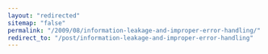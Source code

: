 ```yaml
---
layout: "redirected"
sitemap: "false"
permalink: "/2009/08/information-leakage-and-improper-error-handling/"
redirect_to: "/post/information-leakage-and-improper-error-handling"
---
```




